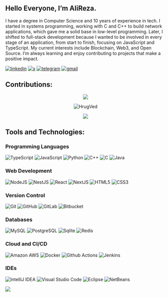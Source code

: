 ## Hello Everyone, I’m AliReza.

I have a degree in Computer Science and 10 years of experience in tech. I started in systems programming, working with C and C++ to build network applications, which gave me a solid base in low-level programming. Later, I shifted to full-stack development because I wanted to be involved in every stage of an application, from start to finish, focusing on JavaScript and TypeScript. My current interests include Blockchain, Web3, and Open Source. I’m always learning and enjoy contributing to projects that make a positive impact.


[![linkedin](https://img.shields.io/badge/LinkedIn-0077B5?style=for-the-badge&logo=linkedin&logoColor=white)](https://www.linkedin.com/in/aseyfpour/)
[![x](https://img.shields.io/badge/X-000000?style=for-the-badge&logo=x&logoColor=white)](https://x.com/aseyfpour)
[![telegram](https://img.shields.io/badge/Telegram-2CA5E0?style=for-the-badge&logo=telegram&logoColor=white)](https://t.me/aseyfpour)
[![gmail](https://img.shields.io/badge/Gmail-D14836?style=for-the-badge&logo=gmail&logoColor=white)](mailto:aseyfpour@mail.com)


## Contributions:

<p align="center">
<img src="https://github-readme-stats.vercel.app/api?username=aseyfpour&&show_icons=true&title_color=ffffff&icon_color=fb8c00&text_color=ffffff&bg_color=151515">
</p>
<p align="center">
<img src="https://github-readme-streak-stats.herokuapp.com/?user=aseyfpour&theme=dark" alt="HrugVed" />
</p>
<p align="center">
<img src="https://github-profile-trophy.vercel.app/?username=aseyfpour&theme=alduin" />
</p>

## Tools and Technologies:

### Programming Languages
![TypeScript](https://img.shields.io/badge/TypeSctipt%20-%232370ED.svg?style=for-the-badge&logo=typescript&logoColor=black)
![JavaScript](https://img.shields.io/badge/JavaScript%20-%23F7DF1E.svg?style=for-the-badge&logo=javascript&logoColor=black)
![Python](https://img.shields.io/badge/Python%20-%2314354C.svg?style=for-the-badge&logo=python&logoColor=white)
![C++](https://img.shields.io/badge/C++%20-%2300599C.svg?style=for-the-badge&logo=c%2B%2B&logoColor=white)
![C](https://img.shields.io/badge/C%20-%232370ED.svg?style=for-the-badge&logo=c&logoColor=white)
![Java](https://img.shields.io/badge/Java%20-%23ED8B00.svg?style=for-the-badge&logo=java&logoColor=white)

### Web Development
![NodeJS](https://img.shields.io/badge/NodeJS%20-%23339933.svg?style=for-the-badge&logo=node.js&logoColor=white)
![NestJS](https://img.shields.io/badge/NestJS%20-%23E0234E.svg?style=for-the-badge&logo=nestjs&logoColor=white)
![React](https://img.shields.io/badge/React%20-%2361DAFB.svg?style=for-the-badge&logo=react&logoColor=black)
![NextJS](https://img.shields.io/badge/NextJS%20-%23000000.svg?style=for-the-badge&logo=next.js&logoColor=white)
![HTML5](https://img.shields.io/badge/HTML5%20-%23E34F26.svg?style=for-the-badge&logo=html5&logoColor=white)
![CSS3](https://img.shields.io/badge/CSS%20-%231572B6.svg?style=for-the-badge&logo=css3&logoColor=white)

### Version Control
![Git](https://img.shields.io/badge/git-%23F05033.svg?style=for-the-badge&logo=git&logoColor=white)
![GitHub](https://img.shields.io/badge/github-%23121011.svg?style=for-the-badge&logo=github&logoColor=white)
![GitLab](https://img.shields.io/badge/GitLab-%23FCA121.svg?style=for-the-badge&logo=gitlab&logoColor=white)
![Bitbucket](https://img.shields.io/badge/Bitbucket-%230047B3.svg?style=for-the-badge&logo=bitbucket&logoColor=white)

### Databases
![MySQL](https://img.shields.io/badge/MySQL-%2300758F.svg?style=for-the-badge&logo=mysql&logoColor=white)
![PostgreSQL](https://img.shields.io/badge/PostgreSQL-%23336791.svg?style=for-the-badge&logo=postgresql&logoColor=white)
![Sqlite](https://img.shields.io/badge/Sqlite-%23003B57.svg?style=for-the-badge&logo=sqlite&logoColor=white)
![Redis](https://img.shields.io/badge/Redis-%23DC382D.svg?style=for-the-badge&logo=redis&logoColor=white)

### Cloud and CI/CD
![Amazon AWS](https://img.shields.io/badge/Amazon%20AWS-%23232F3E.svg?style=for-the-badge&logo=amazon-aws&logoColor=white)
![Docker](https://img.shields.io/badge/Docker-%232496ED.svg?style=for-the-badge&logo=docker&logoColor=white)
![Github Actions](https://img.shields.io/badge/Github%20Actions-%232671E5.svg?style=for-the-badge&logo=github-actions&logoColor=white)
![Jenkins](https://img.shields.io/badge/Jenkins-%23D24939.svg?style=for-the-badge&logo=jenkins&logoColor=white)

### IDEs
![IntelliJ IDEA](https://img.shields.io/badge/IntelliJ%20IDEA-%23000000.svg?style=for-the-badge&logo=intellij-idea&logoColor=white)
![Visual Studio Code](https://img.shields.io/badge/Visual%20Studio%20Code-%23007ACC.svg?style=for-the-badge&logo=visual-studio-code&logoColor=white)
![Eclipse](https://img.shields.io/badge/Eclipse-%232C2255.svg?style=for-the-badge&logo=eclipse&logoColor=white)
![NetBeans](https://img.shields.io/badge/NetBeans-%231B6AC6.svg?style=for-the-badge&logo=apache-netbeans-ide&logoColor=white)



![](https://komarev.com/ghpvc/?username=aseyfpour&color=grey&style=flat-square&abbreviated=true)
